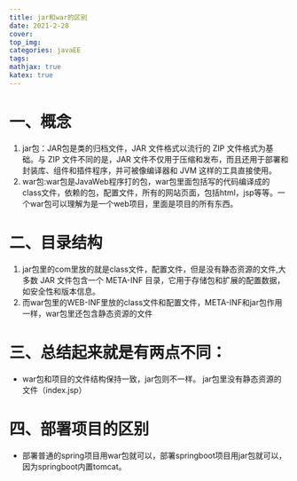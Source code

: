 ```yaml
---
title: jar和war的区别
date: 2021-2-28
cover:
top_img:
categories: javaEE
tags: 
mathjax: true
katex: true
---
```

# 一、概念

1. jar包：JAR包是类的归档文件，JAR 文件格式以流行的 ZIP 文件格式为基础。与 ZIP 文件不同的是，JAR 文件不仅用于压缩和发布，而且还用于部署和封装库、组件和插件程序，并可被像编译器和 JVM 这样的工具直接使用。
2. war包:war包是JavaWeb程序打的包，war包里面包括写的代码编译成的class文件，依赖的包，配置文件，所有的网站页面，包括html，jsp等等。一个war包可以理解为是一个web项目，里面是项目的所有东西。

# 二、目录结构

1. jar包里的com里放的就是class文件，配置文件，但是没有静态资源的文件,大多数 JAR 文件包含一个 META-INF 目录，它用于存储包和扩展的配置数据，如安全性和版本信息。
2. 而war包里的WEB-INF里放的class文件和配置文件，META-INF和jar包作用一样，war包里还包含静态资源的文件

# 三、总结起来就是有两点不同：

-  war包和项目的文件结构保持一致，jar包则不一样。
jar包里没有静态资源的文件（index.jsp）

# 四、部署项目的区别

- 部署普通的spring项目用war包就可以，部署springboot项目用jar包就可以，因为springboot内置tomcat。